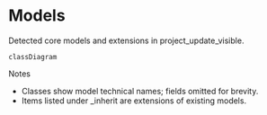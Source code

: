 # Models

Detected core models and extensions in project_update_visible.

```mermaid
classDiagram
```

Notes
- Classes show model technical names; fields omitted for brevity.
- Items listed under _inherit are extensions of existing models.
